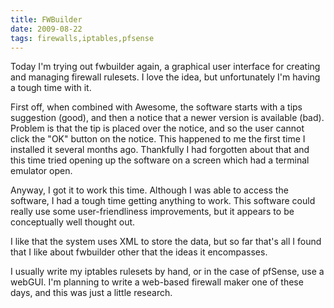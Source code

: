 ```yaml
---
title: FWBuilder
date: 2009-08-22
tags: firewalls,iptables,pfsense
---
```

Today I'm trying out fwbuilder again, a graphical user interface for creating and managing firewall rulesets. I love the idea, but unfortunately I'm having a tough time with it.

First off, when combined with Awesome, the software starts with a tips suggestion (good), and then a notice that a newer version is available (bad). Problem is that the tip is placed over the notice, and so the user cannot click the "OK" button on the notice. This happened to me the first time I installed it several months ago. Thankfully I had forgotten about that and this time tried opening up the software on a screen which had a terminal emulator open.

Anyway, I got it to work this time. Although I was able to access the software, I had a tough time getting anything to work. This software could really use some user-friendliness improvements, but it appears to be conceptually well thought out.

I like that the system uses XML to store the data, but so far that's all I found that I like about fwbuilder other that the ideas it encompasses.

I usually write my iptables rulesets by hand, or in the case of pfSense, use a webGUI. I'm planning to write a web-based firewall maker one of these days, and this was just a little research.

